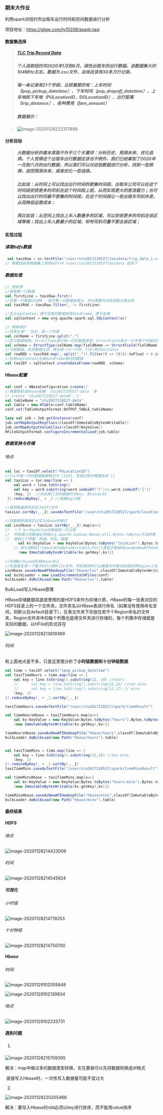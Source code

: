 ### 期末大作业
利用spark对纽约市出租车出行时间和空间数据进行分析

项目地址：https://gitee.com/ly10208/spark-taxi

#### 数据集选择

> ##### [TLC Trip Record Data](https://www1.nyc.gov/site/tlc/about/tlc-trip-record-data.page) 
>
> ##### 个人选取纽约市2020年1月到6月，绿色出租车的出行数据。该数据集大约104MHz左右，数据为.csv文件，总体应该有30多万行记录。
>
> ##### 每一条记录有21个字段，比较重要的有：上车时间（lpep_pickup_datetime）、下车时间（pep_dropoff_datetime）、上车地和下车地（PULocationID、DOLocationID）、出行距离（trip_distance）、各种费用（fare_amount）
>
> ##### 数据展示：

> ![image-20201128222317699](https://gitee.com/ly10208/images/raw/master/img/image-20201128222317699.png)
#### 分析目标

> ##### 大数据分析的基本思路不外乎三个关键词：分析历史、预测未来、优化选择。个人觉得这个出租车出行数据应该也不例外，我们已经拿到了2020年一月到六月的出行数据，所以我们可以对这些数据进行分析，找到一些规律，进而预测未来，或者优化一些选择。
>
> ##### 比如说：从时间上可以找出出行时间的密集时间段，出租车公司可以在这个时间段安排更多的司机在这个时间段上班，从而实现更大的客流载力；也可以找出出行时间最不密集的时间段，在这个时间段让一些出租车司机休息，从而降低运营成本；
>
> ##### 再比如说：从空间上找出上车人数最多的区域，可以安排更多的司机在该区域等候；找出上车人数最少的区域，吩咐司机尽量不要去该区域；
#### 实现过程

##### 读取hdfs数据

```scala
 val taxiRaw = sc.textFile("/user/stu2017210527/taxidata/trip_data_1.csv")
// 需要提前将数据集上传到hdfs中 /user/stu2017210527taxidata 目录下
```

##### 数据处理

```scala
// 预处理
//获取第一行数据
val firstLine = taxiRaw.first()    
//将第一行数据过滤掉 ，因为第一行数据是表头，所以需要先将其提取分离出来         
val taxiRdd = taxiRaw.filter(_ != firstLine) 

//定义sqlContex，便于后面将数据转成dataFrame，便于处理
val sqlContext = new org.apache.spark.sql.SQLContext(sc) 

// 转换成df
//将表头按","划分，成一个列表
val colName = firstLine.split(",")      
//定义数据结构，StructType表示每一行的数据类型，StructField表示一行中某个字段的类型（name、type、nullable）
val schema = StructType(colName.map(fieldName => StructField(fieldName, StringType, true)))
//分割数据，先将数据过滤，再分成一行一行的。t(8)表示distance
val rowRDD = taxiRdd.map(_.split(",")).filter(t => (t(8).toFloat > 0 && t(8).toFloat < 100)).map(p => Row(p: _*))
//利用sqlContext生成dataFrame格式的数据
val taxiDf = sqlContext.createDataFrame(rowRDD, schema)
```

##### Hbase配置

```scala
val conf = HBaseConfiguration.create()
//需要提前去Hbase创建  stu2017210527-data  表
// create 'stu2017210527-data0','v'
val tableName = "stu2017210527-data"     
val table = new HTable(conf,tableName)
conf.set(TableOutputFormat.OUTPUT_TABLE,tableName)

lazy val job = Job.getInstance(conf)
job.setMapOutputKeyClass(classOf[ImmutableBytesWritable])
job.setMapOutputValueClass(classOf[KeyValue])
HFileOutputFormat.configureIncrementalLoad(job,table)
```

##### 数据变换与存储

###### 地点

```scala
val loc = taxiDf.select("PULocationID")
//loc中每一行的数据数据格式为 [123]，变换过程中需要去掉 []
val taxiLoc = loc.map(line => {
    val word = line.toString()
    val key = word.substring(word.indexOf('[')+1,word.indexOf(']'))
    (key, 1)  //将去掉[]后的数据作为key，其value为1
 }).reduceByKey(_ + _) //根据key计数
                                            
//按照数量排序后存入hdfs文件
taxiLoc.sortBy(_._2).saveAsTextFile("/user/stu2017210527/spark/locationResult")

//将数据转换成可以写入hbase的格式                                           
val LocHbase = taxiLoc.sortBy(_._1).map{x=>{
//  一个 kv:KeyValue对象就是一行记录
//  所有插入的数据必须用org.apache.hadoop.hbase.util.Bytes.toBytes方法转换  
//  接收三个参数：列族，列名，数据
      val kv:KeyValue = new KeyValue(Bytes.toBytes("location"),Bytes.toBytes("v"),Bytes.toBytes(x._1),Bytes.toBytes(x._2));
    // 转化成RDD[(ImmutableBytesWritable,Put)]类型才能调用saveAsNewAPIHadoopFile写入  
      (new ImmutableBytesWritable(kv.getKey),kv)}}
                                            
//利用BulkLoad实现Hbase写入
//先直接生成一个基于hdfs的HFile文件，然后再将HFile数据文件移动到相应的Region上去，实现写入Hbase
LocHbase.saveAsNewAPIHadoopFile("hbase/loc",classOf[ImmutableBytesWritable],classOf[KeyValue],classOf[HFileOutputFormat],job.getConfiguration())
val bulkLoader = new LoadIncrementalHFiles(conf)
bulkLoader.doBulkLoad(new Path("hbase/loc"),table)
```

BulkLoad写入Hbase原理

HBase存储数据其底层使用的是HDFS来作为存储介质，HBase的每一张表对应的HDFS目录上的一个文件夹，文件夹名以HBase表进行命名（如果没有使用命名空间，则默认在default目录下），在表文件夹下存放在若干个Region命名的文件夹，Region文件夹中的每个列簇也是用文件夹进行存储的，每个列簇中存储就是实际的数据，以HFile的形式存在

![image-20201128213619369](https://gitee.com/ly10208/images/raw/master/img/image-20201128213619369.png)

###### 时间

和上面地点差不多，只是这里既分析了**小时级数据和十分钟级数据**

```scala
val time = taxiDf.select("lpep_pickup_datetime")
val taxiTimeHours = time.map(line => {
    val key = line.toString().substring(12, 14) //hours
    //      val key = line.toString().substring(12,16) //ten mins
    //      val key = line.toString().substring(12,17) // mins
    (key, 1)
}).reduceByKey(_ + _).sortBy(_._1)

taxiTimeHours.saveAsTextFile("/user/stu2017210527/spark/timeResult")

val timeHoursHbase = taxiTimeHours.map{x=>{
    val kv:KeyValue = new KeyValue(Bytes.toBytes("hours"),Bytes.toBytes("v"),Bytes.toBytes(x._1),Bytes.toBytes(x._2+""));
    (new ImmutableBytesWritable(kv.getKey),kv)}}

timeHoursHbase.saveAsNewAPIHadoopFile("hbase/hours",classOf[ImmutableBytesWritable],classOf[KeyValue],classOf[HFileOutputFormat],job.getConfiguration())
bulkLoader.doBulkLoad(new Path("hbase/hours"),table)


val taxiTimeMins = time.map(line => {
    val key = line.toString().substring(12,16) //ten mins
    (key, 1)
}).reduceByKey(_ + _).sortBy(_._1)
taxiTimeMins.saveAsTextFile("/user/stu2017210527/spark/timeMinsResult")

val timeMinsHbase = taxiTimeMins.map{x=>{
    val kv:KeyValue = new KeyValue(Bytes.toBytes("hours:mins"),Bytes.toBytes("v"),Bytes.toBytes(x._1),Bytes.toBytes(x._2+""));
    (new ImmutableBytesWritable(kv.getKey),kv)}}

timeMinsHbase.saveAsNewAPIHadoopFile("hbase/mins",classOf[ImmutableBytesWritable],classOf[KeyValue],classOf[HFileOutputFormat],job.getConfiguration())
bulkLoader.doBulkLoad(new Path("hbase/mins"),table)
```

#### 最终结果

##### HDFS

###### 地点

![image-20201128214423009](https://gitee.com/ly10208/images/raw/master/img/image-20201128214423009.png)

###### 时间

![image-20201128214545924](https://gitee.com/ly10208/images/raw/master/img/image-20201128214545924.png)

##### 可视化

###### 小时级

![image-20201128214719253](https://gitee.com/ly10208/images/raw/master/img/image-20201128214719253.png)

###### 十分钟级

![image-20201128214750700](https://gitee.com/ly10208/images/raw/master/img/image-20201128214750700.png)

##### Hbase

###### 时间

![image-20201129102055848](https://gitee.com/ly10208/images/raw/master/img/20201129102055.png)

![image-20201129102139834](https://gitee.com/ly10208/images/raw/master/img/20201129102139.png)

###### 地点

![image-20201129102233731](https://gitee.com/ly10208/images/raw/master/img/20201129102233.png)

#### 遇到问题

1. ##### 

![image-20201128215709395](https://gitee.com/ly10208/images/raw/master/img/image-20201128215709395.png)

解决：map中做过多的数据类型转换，实在要做可以先将数据转换成df格式

​           直接写入Hbase时，一次性写入数据量可能不宜过大

2. 

![image-20201128220205466](https://gitee.com/ly10208/images/raw/master/img/image-20201128220205466.png)

解决：要存入Hbase的rdd必须以key进行排序，而不能用value排序